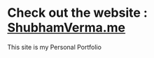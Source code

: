 # Check out the website : [ShubhamVerma.me](https://shubhamverma.me)

This site is my Personal Portfolio
